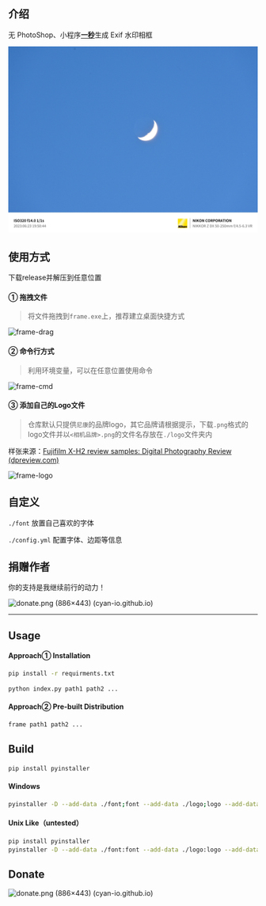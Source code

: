 ## 介绍

无 PhotoShop、小程序<u>**一秒**</u>生成 Exif 水印相框

![sample](./readme/sample.jpg)

## 使用方式

下载release并解压到任意位置

#### ① 拖拽文件

> 将文件拖拽到`frame.exe`上，推荐建立桌面快捷方式

![frame-drag](./readme/frame-drag.gif)

#### ② 命令行方式

> 利用环境变量，可以在任意位置使用命令

![frame-cmd](./readme/frame-cmd.gif)

#### ③ 添加自己的Logo文件

> 仓库默认只提供`尼康`的品牌logo，其它品牌请根据提示，下载`.png`格式的logo文件并以`<相机品牌>.png`的文件名存放在`./logo`文件夹内

样张来源：[Fujifilm X-H2 review samples: Digital Photography Review (dpreview.com)](https://www.dpreview.com/sample-galleries/4783322917/fujifilm-x-h2-review-samples/8533287587)


![frame-logo](./readme/frame-logo.gif)

## 自定义

`./font`	放置自己喜欢的字体

`./config.yml`	配置字体、边距等信息

## 捐赠作者

你的支持是我继续前行的动力！

![donate.png (886×443) (cyan-io.github.io)](https://cyan-io.github.io/donate.png)

---

## Usage

#### Approach① Installation

```bash
pip install -r requirments.txt
```

```bash
python index.py path1 path2 ...
```

#### Approach② Pre-built Distribution

```bash
frame path1 path2 ...
```

## Build

```bash
pip install pyinstaller
```

#### Windows

```bash
pyinstaller -D --add-data ./font;font --add-data ./logo;logo --add-data config.yml;. -n frame -i icon.ico index.py
```

#### Unix Like（untested）

```bash
pip install pyinstaller
pyinstaller -D --add-data ./font:font --add-data ./logo:logo --add-data config.yml:. -n frame index.py
```

## Donate

![donate.png (886×443) (cyan-io.github.io)](https://cyan-io.github.io/donate.png)